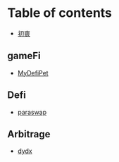 # Table of contents

* [初衷](README.md)

## gameFi

* [MyDefiPet](gamefi/mydefipet.md)

## Defi

* [paraswap](defi/paraswap.md)

## Arbitrage

* [dydx](arbitrage/dydx.md)
